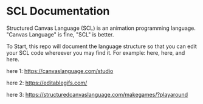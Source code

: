 # SCL Documentation

Structured Canvas Language (SCL) is an animation programming language. "Canvas Language" is fine, "SCL" is better.

To Start, this repo will document the language structure so that you can edit your SCL code whereever you may find it.
For example: here, here, and here.

here 1: https://canvaslanguage.com/studio

here 2: https://editablegifs.com/

here 3: https://structuredcanvaslanguage.com/makegames/?playaround



